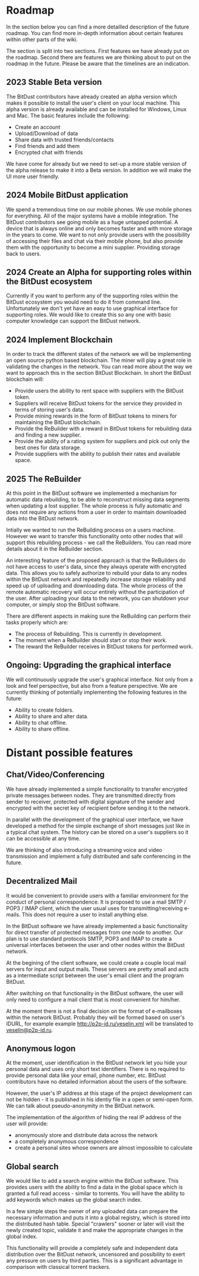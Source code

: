 # Roadmap

In the section below you can find a more detailled description of the future roadmap.
You can find more in-depth information about certain features within other parts of the wiki.

The section is split into two sections. First features we have already put on the roadmap.
Second there are features we are thinking about to put on the roadmap in the future. 
Please be aware that the timelines are an indication.



## 2023 Stable Beta version

The BitDust contributors have already created an alpha version which makes it possible
to install the user's client on your local machine. This alpha version is already available
and can be installed for Windows, Linux and Mac. The basic features include the following:

* Create an account
* Upload/Download of data
* Share data with trusted friends/contacts
* Find friends and add them
* Encrypted chat with friends

We have come for already but we need to set-up a more stable version of the alpha release to 
make it into a Beta version. In addition we will make the UI more user friendly.



## 2024 Mobile BitDust application

We spend a tremendous time on our mobile phones. We use mobile phones for everything. All of the major
systems have a mobile integration. The BitDust contributors see going mobile as a huge untapped potential.
A device that is always online and only becomes faster and with more storage in the years to come. We want
to not only provide users with the possibility of accessing their files and chat via their mobile phone, but
also provide them with the opportunity to become a mini supplier. Providing storage back to users.



## 2024 Create an Alpha for supporting roles within the BitDust ecosystem

Currently if you want to perform any of the supporting roles within the BitDust ecosystem you would 
need to do it from command line. Unfortunately we don't yet have an easy to use graphical interface
for supporting roles. We would like to create this so any one with basic computer knowledge can support
the BitDust network.



## 2024 Implement Blockchain

In order to track the different states of the network we will be implementing an open source
python based blockchain. The miner will play a great role in validating the changes in the 
network. You can read more about the way we want to approach this in the section BitDust Blockchain.
In short the BitDust blockchain will:

* Provide users the ability to rent space with suppliers with the BitDust token.
* Suppliers will receive BitDust tokens for the service they provided in terms of storing user's data.
* Provide mining rewards in the form of BitDust tokens to miners for maintaining the BitDust blockchain.
* Provide the ReBuilder with a reward in BitDust tokens for rebuilding data and finding a new supplier.
* Provide the ability of a rating system for suppliers and pick out only the best ones for data storage.
* Provide suppliers with the ability to publish their rates and available space.


## 2025 The ReBuilder

At this point in the BitDust software we implemented a mechanism for automatic data rebuilding,
to be able to reconstruct missing data segments when updating a lost supplier.
The whole process is fully automatic and does not require any actions from a user in order
to maintain downloaded data into the BitDust network.

Intially we wanted to run the ReBuilding process on a users machine. However we want
to transfer this functionality onto other nodes that will support this rebuilding process - 
we call the ReBuilders. You can read more details about it in the ReBuilder section.

An interesting feature of the proposed approach is that the ReBuilders do not have access
to user's data, since they always operate with encrypted data.
This allows you to safely authorize to rebuild your data to any nodes within the BitDust network 
and repeatedly increase storage reliability and speed up of uploading and downloading data.
The whole process of the remote automatic recovery will occur entirely without
the participation of the user. After uploading your data to the network,
you can shutdown your computer, or simply stop the BitDust software.

There are different aspects in making sure the ReBuilding can perform their tasks properly which are:

* The process of Rebuilding. This is currently in development.
* The moment when a ReBuilder should start or stop their work.
* The reward the ReBuilder receives in BitDust tokens for performed work.


## Ongoing: Upgrading the graphical interface

We will continuously upgrade the user's graphical interface. Not only from a look and feel perspective,
but also from a feature perspective. We are currently thinking of potentially implementing the following
features in the future:

* Ability to create folders.
* Ability to share and alter data.
* Ability to chat offline.
* Ability to share offline.



# Distant possible features


## Chat/Video/Conferencing

We have already implemented a simple functionality to transfer encrypted private messages between nodes.
They are transmitted directly from sender to receiver, protected with digital signature of the sender
and encrypted with the secret key of recipient before sending it to the network.

In parallel with the development of the graphical user interface, we have developed a method
for the simple exchange of short messages just like in a typical chat system.
The history can be stored on a user's suppliers so it can be accessible at any time.

We are thinking of also introducing a streaming voice and video transmission
and implement a fully distributed and safe conferencing in the future.



## Decentralized Mail

It would be convenient to provide users with a familiar environment for the conduct of personal 
correspondence.
It is proposed to use a  mail SMTP / POP3 / IMAP client, which the user usual uses for 
transmitting/receiving e-mails.
This does not require a user to install anything else.

In the BitDust software we have already implemented a basic functionality for direct transfer 
of protected messages from one node to another.
Our plan is to use standard protocols SMTP, POP3 and IMAP to
create a universal interfaces between the user and other nodes within the BitDust network.

At the begining of the client software, we could create a couple local mail servers for input and 
output mails. These servers are pretty small and acts as a
intermediate script between the user's email client and the program BitDust.

After switching on that functionality in the BitDust software, 
the user will only need to configure a mail client that is most convenient for him/her.

At the moment there is not a final decision on the format of e-mailboxes
within the network BitDust. Probably they will be formed based on user's IDURL, for example example
http://p2p-id.ru/veselin.xml will be translated to veselin@p2p-id.ru.



## Anonymous logon

At the moment, user identification in the BitDust network let you hide your personal data 
and uses only short text identifiers.
There is no required to provide personal data like your email, phone number, etc.
BitDust contributors have no detailed information about the users of the software.

However, the user's IP address at this stage of the project development can not be hidden - it 
is published in his identiy file in a open or semi-open form.
We can talk about pseudo-anonymity in the BitDust network.

The implementation of the algorithm of hiding the real IP address of the user will provide:

+ anonymously store and distribute data across the network
+ a completely anonymous correspondence
+ create a personal sites whose owners are almost impossible to calculate



## Global search

We would like to add a search engine within the BitDust software.
This provides users with the ability to find a data in the global space which is granted a full read access - 
similar to torrents.
You will have the ability to add keywords which makes up the global search index. 

In a few simple steps the owner of any uploaded data can prepare the necessary information
and puts it into a global registry, which is stored into the distributed hash table.
Special "crawlers" sooner or later will visit the newly created topic,
validate it and make the appropriate changes in the global index.

This functionality will provide a completely safe and independent data distribution over 
the BitDust network, uncensored and possibility to exert any pressure on users by third parties.
This is a significant advantage in comparison with classical torrent trackers.

